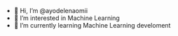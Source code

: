 - 👋 Hi, I’m @ayodelenaomii
- 👀 I’m interested in Machine Learning
- 🌱 I’m currently learning Machine Learning develoment 


<!---
ayodelenaomii/ayodelenaomii is a ✨ special ✨ repository because its `README.md` (this file) appears on your GitHub profile.
You can click the Preview link to take a look at your changes.
--->
